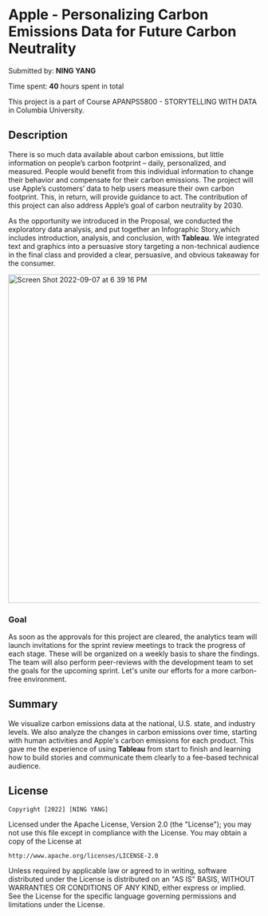 # Apple - Personalizing Carbon Emissions Data for Future Carbon Neutrality


Submitted by: **NING YANG**

Time spent: **40** hours spent in total

This project is a part of Course APANPS5800 - STORYTELLING WITH DATA in Columbia University.


## Description

There is so much data available about carbon emissions, but little information on people’s carbon footprint – daily, personalized, and measured. People would benefit from this individual information to change their behavior and compensate for their carbon emissions.
The project will use Apple’s customers’ data to help users measure their own carbon footprint. This, in return, will provide guidance to act. The
contribution of this project can also address Apple’s goal of carbon neutrality by 2030. 

As the opportunity we introduced in the Proposal, we conducted the exploratory data analysis, and put together an Infographic Story,which includes introduction, analysis, and conclusion, with **Tableau**.  We integrated text and graphics into a persuasive story targeting a non-technical audience in the final class and provided a clear, persuasive, and obvious takeaway for the consumer.

<img width="659" alt="Screen Shot 2022-09-07 at 6 39 16 PM" src="https://user-images.githubusercontent.com/103723722/188995829-9e3f04d6-009d-4ae8-aa92-3cb740e66dc7.png">

### Goal

As soon as the approvals for this project are cleared, the analytics team will launch invitations for the sprint review meetings to track the progress of each stage. These will be organized on a weekly basis to share the findings. The team will also perform peer-reviews with the development team to set the goals for the upcoming sprint. Let's unite our efforts for a more carbon-free environment.

## Summary

We visualize carbon emissions data at the national, U.S. state, and industry levels. We also analyze the changes in carbon emissions over time, starting with human activities and Apple's carbon emissions for each product. This gave me the experience of using **Tableau** from start to finish and learning how to build stories and communicate them clearly to a fee-based technical audience.

## License

    Copyright [2022] [NING YANG]

Licensed under the Apache License, Version 2.0 (the "License");
you may not use this file except in compliance with the License.
You may obtain a copy of the License at

    http://www.apache.org/licenses/LICENSE-2.0

Unless required by applicable law or agreed to in writing, software
distributed under the License is distributed on an "AS IS" BASIS,
WITHOUT WARRANTIES OR CONDITIONS OF ANY KIND, either express or implied.
See the License for the specific language governing permissions and
limitations under the License.
